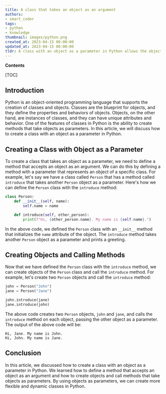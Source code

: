 ```yaml
---
title: A class that takes an object as an argument
authors:
- smart_coder
tags:
- python
- knowledge
thumbnail: images/python.png
created_at: 2023-04-15 00:00:00
updated_at: 2023-04-15 00:00:00
tldr: A class with an object as a parameter in Python allows the object to be passed as an argument to the class constructor, allowing for greater flexibility and reusability of code.
---
```


**Contents**

[TOC]

## Introduction

Python is an object-oriented programming language that supports the creation of classes and objects. Classes are the blueprint for objects, and they define the properties and behaviors of objects. Objects, on the other hand, are instances of classes, and they can have unique attributes and behavior. One of the features of classes in Python is the ability to create methods that take objects as parameters. In this article, we will discuss how to create a class with an object as a parameter in Python.

## Creating a Class with Object as a Parameter

To create a class that takes an object as a parameter, we need to define a method that accepts an object as an argument. We can do this by defining a method with a parameter that represents an object of a specific class. For example, let's say we have a class called `Person` that has a method called `introduce` that takes another `Person` object as a parameter. Here's how we can define the `Person` class with the `introduce` method:

```python
class Person:
    def __init__(self, name):
        self.name = name

    def introduce(self, other_person):
        print(f"Hi, {other_person.name}. My name is {self.name}.")
```

In the above code, we defined the `Person` class with an `__init__` method that initializes the `name` attribute of the object. The `introduce` method takes another `Person` object as a parameter and prints a greeting.

## Creating Objects and Calling Methods

Now that we have defined the `Person` class with the `introduce` method, we can create objects of the `Person` class and call the `introduce` method. For example, let's create two `Person` objects and call the `introduce` method:

```python
john = Person("John")
jane = Person("Jane")

john.introduce(jane)
jane.introduce(john)
```

The above code creates two `Person` objects, `john` and `jane`, and calls the `introduce` method on each object, passing the other object as a parameter. The output of the above code will be:

```
Hi, Jane. My name is John.
Hi, John. My name is Jane.
```

## Conclusion

In this article, we discussed how to create a class with an object as a parameter in Python. We learned how to define a method that accepts an object as an argument and how to create objects and call methods that take objects as parameters. By using objects as parameters, we can create more flexible and dynamic classes in Python.
